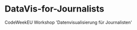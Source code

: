 DataVis-for-Journalists
=======================

CodeWeekEU Workshop 'Datenvisualisierung für Journalisten'
